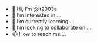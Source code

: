 - 👋 Hi, I’m @it2003a
- 👀 I’m interested in ...
- 🌱 I’m currently learning ...
- 💞️ I’m looking to collaborate on ...
- 📫 How to reach me ...

<!---
it2003a/it2003a is a ✨ special ✨ repository because its `README.md` (this file) appears on your GitHub profile.
You can click the Preview link to take a look at your changes.
--->
